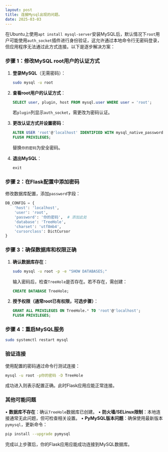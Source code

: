 ```yaml
---
layout: post
title: 连接Mysql出现的问题。
date: 2025-03-03
---
```


在Ubuntu上使用`apt install mysql-server`安装MySQL后，默认情况下`root`用户可能使用`auth_socket`插件进行身份验证，这允许通过本地命令行无密码登录，但应用程序无法通过此方式连接。以下是逐步解决方案：

### 步骤 1：修改MySQL root用户的认证方式
1. **登录MySQL**（无需密码）：
   ```bash
   sudo mysql -u root
   ```

2. **查看root用户的认证方式**：
   ```sql
   SELECT user, plugin, host FROM mysql.user WHERE user = 'root';
   ```
   若`plugin`列显示`auth_socket`，需更改为密码认证。

3. **更改认证方式并设置密码**：
   ```sql
   ALTER USER 'root'@'localhost' IDENTIFIED WITH mysql_native_password BY '你的密码';
   FLUSH PRIVILEGES;
   ```
   替换`你的密码`为安全密码。

4. **退出MySQL**：
   ```sql
   exit
   ```

### 步骤 2：在Flask配置中添加密码
修改数据库配置，添加`password`字段：
```python
DB_CONFIG = {
    'host': 'localhost',
    'user': 'root',
    'password': '你的密码',  # 添加此处
    'database': 'TreeHole',
    'charset': 'utf8mb4',
    'cursorclass': DictCursor
}
```

### 步骤 3：确保数据库和权限正确
1. **确认数据库存在**：
   ```bash
   sudo mysql -u root -p -e "SHOW DATABASES;"
   ```
   输入密码后，检查`TreeHole`是否存在。若不存在，需创建：
   ```sql
   CREATE DATABASE TreeHole;
   ```

2. **授予权限（通常root已有权限，可选步骤）**：
   ```sql
   GRANT ALL PRIVILEGES ON TreeHole.* TO 'root'@'localhost';
   FLUSH PRIVILEGES;
   ```

### 步骤 4：重启MySQL服务
```bash
sudo systemctl restart mysql
```

### 验证连接
使用配置的密码通过命令行测试连接：
```bash
mysql -u root -p你的密码 -D TreeHole
```
成功进入则表示配置正确。此时Flask应用应能正常连接。

### 其他可能问题
• **数据库不存在**：确认`TreeHole`数据库已创建。
• **防火墙/SELinux限制**：本地连接通常无此问题，但可检查相关设置。
• **PyMySQL版本问题**：确保使用最新版本`pymysql`，更新命令：
  ```bash
  pip install --upgrade pymysql
  ```

完成以上步骤后，你的Flask应用应能成功连接到MySQL数据库。